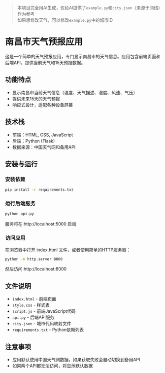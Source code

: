 >本项目完全用AI生成，仅给AI提供了```example.py```和```city.json```（来源于网络）作为参考  
>如果想修改天气，可以修改```example.py```中的城市ID

# 南昌市天气预报应用

这是一个简单的天气预报应用，专门显示南昌市的天气信息。应用包含前端页面和后端API，提供当前天气和15天预报数据。

## 功能特点

- 显示南昌市当前天气信息（温度、天气描述、湿度、风速、气压）
- 提供未来15天的天气预报
- 响应式设计，适配各种设备屏幕

## 技术栈

- 前端：HTML, CSS, JavaScript
- 后端：Python (Flask)
- 数据来源：中国天气网和备用API

## 安装与运行

### 安装依赖

```bash
pip install -r requirements.txt
```

### 运行后端服务

```bash
python api.py
```

服务将在 http://localhost:5000 启动

### 访问应用

在浏览器中打开 index.html 文件，或者使用简单的HTTP服务器：

```bash
python -m http.server 8000
```

然后访问 http://localhost:8000

## 文件说明

- `index.html` - 前端页面
- `style.css` - 样式表
- `script.js` - 前端JavaScript代码
- `api.py` - 后端API服务
- `city.json` - 城市代码映射文件
- `requirements.txt` - Python依赖列表

## 注意事项

- 应用默认使用中国天气网数据，如果获取失败会自动切换到备用API
- 如果两个API都无法访问，将显示默认数据
